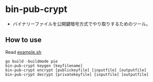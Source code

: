 # bin-pub-crypt

- バイナリーファイルを公開鍵暗号方式でやり取りするためのツール。

## How to use

Read [example.sh](./example.sh)

```shell
go build -buildmode pie
bin-pub-crypt keygen [keyfilename]
bin-pub-crypt encrypt [publickeyfile] [inputfile] [outputfile]
bin-pub-crypt decrypt [privatekeyfile] [inputfile] [outputfile]
```
